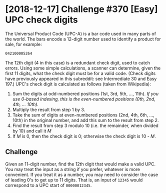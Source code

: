 # [2018-12-17] Challenge #370 [Easy] UPC check digits

The Universal Product Code (UPC-A) is a bar code used in many parts of the world. The bars encode a 12-digit number used to identify a product for sale, for example:
```
042100005264
```
The 12th digit (4 in this case) is a redundant check digit, used to catch errors. Using some simple calculations, a scanner can determine, given the first 11 digits, what the check digit must be for a valid code. (Check digits have previously appeared in this subreddit: see Intermediate 30 and Easy 197.) UPC's check digit is calculated as follows (taken from Wikipedia):
1. Sum the digits at odd-numbered positions (1st, 3rd, 5th, ..., 11th). *If you use 0-based indexing, this is the even-numbered positions (0th, 2nd, 4th, ... 10th).*
2. Multiply the result from step 1 by 3.
3. Take the sum of digits at even-numbered positions (2nd, 4th, 6th, ..., 10th) in the original number, and add this sum to the result from step 2.
4. Find the result from step 3 modulo 10 (i.e. the remainder, when divided by 10) and call it *M*
5. If *M* is 0, then the check digit is 0; otherwise the check digit is 10 - *M*.

## Challenge

Given an 11-digit number, find the 12th digit that would make a valid UPC. You may treat the input as a string if you prefer, whatever is more convenient. If you treat it as a number, you may need to consider the case of leading 0's to get up to 11 digits. That is, an input of `12345` would correspond to a UPC start of `00000012345`.
